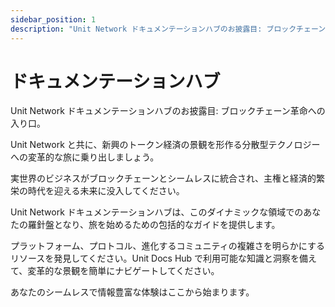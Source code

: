 ```yaml
---
sidebar_position: 1
description: "Unit Network ドキュメンテーションハブのお披露目: ブロックチェーン革命への入り口。"
---
```


# ドキュメンテーションハブ

Unit Network ドキュメンテーションハブのお披露目: ブロックチェーン革命への入り口。

Unit Network と共に、新興のトークン経済の景観を形作る分散型テクノロジーへの変革的な旅に乗り出しましょう。

実世界のビジネスがブロックチェーンとシームレスに統合され、主権と経済的繁栄の時代を迎える未来に没入してください。

Unit Network ドキュメンテーションハブは、このダイナミックな領域でのあなたの羅針盤となり、旅を始めるための包括的なガイドを提供します。

プラットフォーム、プロトコル、進化するコミュニティの複雑さを明らかにするリソースを発見してください。Unit Docs Hub で利用可能な知識と洞察を備えて、変革的な景観を簡単にナビゲートしてください。

あなたのシームレスで情報豊富な体験はここから始まります。
